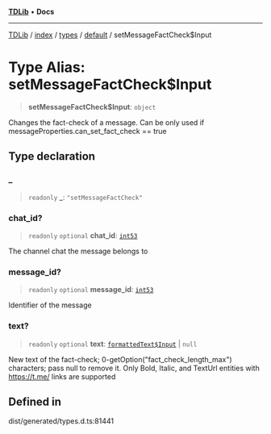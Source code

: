 [**TDLib**](../../../../../../README.md) • **Docs**

***

[TDLib](../../../../../../modules.md) / [index](../../../../../README.md) / [types](../../../README.md) / [default](../README.md) / setMessageFactCheck$Input

# Type Alias: setMessageFactCheck$Input

> **setMessageFactCheck$Input**: `object`

Changes the fact-check of a message. Can be only used if messageProperties.can_set_fact_check == true

## Type declaration

### \_

> `readonly` **\_**: `"setMessageFactCheck"`

### chat\_id?

> `readonly` `optional` **chat\_id**: [`int53`](int53.md)

The channel chat the message belongs to

### message\_id?

> `readonly` `optional` **message\_id**: [`int53`](int53.md)

Identifier of the message

### text?

> `readonly` `optional` **text**: [`formattedText$Input`](formattedText$Input.md) \| `null`

New text of the fact-check; 0-getOption("fact_check_length_max") characters; pass null to remove it. Only Bold, Italic, and TextUrl entities with https://t.me/ links are supported

## Defined in

dist/generated/types.d.ts:81441
